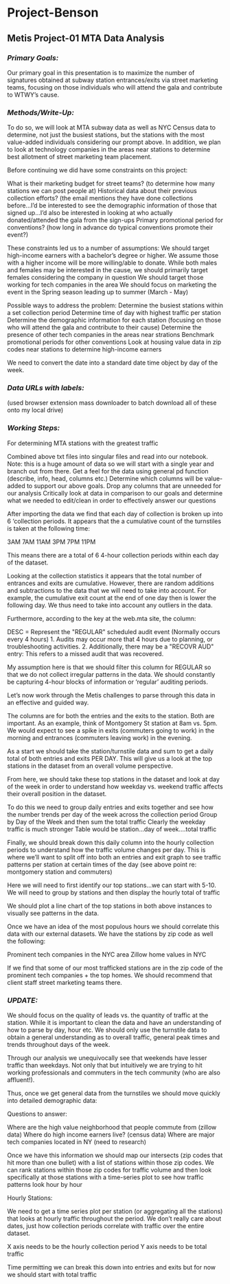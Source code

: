 # Project-Benson
## Metis Project-01 MTA Data Analysis


### *Primary Goals:*

Our primary goal in this presentation is to maximize the number of signatures obtained at subway station entrances/exits via street marketing teams, focusing on those individuals who will attend the gala and contribute to WTWY’s cause.


### *Methods/Write-Up:* 

To do so, we will look at MTA subway data as well as NYC Census data to determine, not just the busiest stations, but the stations with the most value-added individuals considering our prompt above. In addition, we plan to look at technology companies in the areas near stations to determine best allotment of street marketing team placement. 

Before continuing we did have some constraints on this project: 

What is their marketing budget for street teams? (to determine how many stations we can post people at)
Historical data about their previous collection efforts? (the email mentions they have done collections before...I’d be interested to see the demographic information of those that signed up...I’d also be interested in looking at who actually donated/attended the gala from the sign-ups
Primary promotional period for conventions? (how long in advance do typical conventions promote their event?)

These constraints led us to a number of assumptions: 
We should target high-income earners with a bachelor’s degree or higher. We assume those with a higher income will be more willing/able to donate.
While both males and females may be interested in the cause, we should primarily target females considering the company in question
We should target those working for tech companies in the area
We should focus on marketing the event in the Spring season leading up to summer (March - May)

Possible ways to address the problem: 
Determine the busiest stations within a set collection period
Determine time of day with highest traffic per station
Determine the demographic information for each station (focusing on those who will attend the gala and contribute to their cause)
Determine the presence of other tech companies in the areas near strations
Benchmark promotional periods for other conventions
Look at housing value data in zip codes near stations to determine high-income earners

We need to convert the date into a standard date time object by day of the week. 


### *Data URLs with labels:*




(used browser extension mass downloader to batch download all of these onto my local drive)


### *Working Steps:* 

For determining MTA stations with the greatest traffic 

Combined above txt files into singular files and read into our notebook. Note: this is a huge amount of data so we will start with a single year and branch out from there.
Get a feel for the data using general pd function (describe, info, head, columns etc.)
Determine which columns will be value-added to support our above goals. Drop any columns that are unneeded for our analysis
Critically look at data in comparison to our goals and determine what we needed to edit/clean in order to effectively answer our questions

After importing the data we find that each day of collection is broken up into 6 ‘collection periods. It appears that the a cumulative count of the turnstiles is taken at the following time:

3AM
7AM
11AM
3PM
7PM
11PM

This means there are a total of 6 4-hour collection periods within each day of the dataset. 

Looking at the collection statistics it appears that the total number of entrances and exits are cumulative. However, there are random additions and subtractions to the data that we will need to take into account. For example, the cumulative exit count at the end of one day then is lower the following day. We thus need to take into account any outliers in the data. 

Furthermore, according to the key at the web.mta site, the column: 

DESC     = Represent the "REGULAR" scheduled audit event (Normally occurs every 4 hours)
           1. Audits may occur more that 4 hours due to planning, or troubleshooting activities. 
           2. Additionally, there may be a "RECOVR AUD" entry: This refers to a missed audit that was recovered.

My assumption here is that we should filter this column for REGULAR so that we do not collect irregular patterns in the data. We should constantly be capturing 4-hour blocks of information or ‘regular’ auditing periods. 

Let’s now work through the Metis challenges to parse through this data in an effective and guided way. 

The columns are for both the entries and the exits to the station. Both are important. As an example, think of Montgomery St station at 8am vs. 5pm. We would expect to see a spike in exits (commuters going to work) in the morning and entrances (commuters leaving work) in the evening.

As a start we should take the station/turnstile data and sum to get a daily total of both entries and exits PER DAY. This will give us a look at the top stations in the dataset from an overall volume perspective.

From here, we should take these top stations in the dataset and look at day of the week in order to understand how weekday vs. weekend traffic affects their overall position in the dataset. 

To do this we need to group daily entries and exits together and see how the number trends per day of the week across the collection period
Group by Day of the Week and then sum the total traffic
Clearly the weekday traffic is much stronger
Table would be station...day of week….total traffic

Finally, we should break down this daily column into the hourly collection periods to understand how the traffic volume changes per day. This is where we’ll want to split off into both an entries and exit graph to see traffic patterns per station at certain times of the day (see above point re: montgomery station and commuters) 

Here we will need to first identify our top stations...we can start with 5-10.
We will need to group by stations and then display the hourly total of traffic

We should plot a line chart of the top stations in both above instances to visually see patterns in the data. 

Once we have an idea of the most populous hours we should correlate this data with our external datasets. We have the stations by zip code as well the following:

Prominent tech companies in the NYC area
Zillow home values in NYC 

If we find that some of our most trafficked stations are in the zip code of the prominent tech companies + the top homes. We should recommend that client staff street marketing teams there. 

### *UPDATE:*

We should focus on the quality of leads vs. the quantity of traffic at the station. While it is important to clean the data and have an understanding of how to parse by day, hour etc. We should only use the turnstile data to obtain a general understanding as to overall traffic, general peak times and trends throughout days of the week.

Through our analysis we unequivocally see that weekends have lesser traffic than weekdays. Not only that but intuitively we are trying to hit working professionals and commuters in the tech community (who are also affluent!).

Thus, once we get general data from the turnstiles we should move quickly into detailed demographic data:

Questions to answer:

Where are the high value neighborhood that people commute from (zillow data)
Where do high income earners live? (census data)
Where are major tech companies located in NY (need to research) 

Once we have this information we should map our intersects (zip codes that hit more than one bullet) with a list of stations within those zip codes. We can rank stations within those zip codes for traffic volume and then look specifically at those stations with a time-series plot to see how traffic patterns look hour by hour

Hourly Stations:

We need to get a time series plot per station (or aggregating all the stations) that looks at hourly traffic throughout the period. We don’t really care about dates, just how collection periods correlate with traffic over the entire dataset.

X axis needs to be the hourly collection period
Y axis needs to be total traffic

Time permitting we can break this down into entries and exits but for now we should start with total traffic


